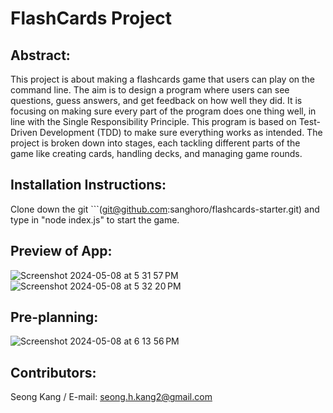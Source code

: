 # FlashCards Project

## Abstract:
This project is about making a flashcards game that users can play on the command line. The aim is to design a program where users can see questions, guess answers, and get feedback on how well they did. It is focusing on making sure every part of the program does one thing well, in line with the Single Responsibility Principle. This program is based on Test-Driven Development (TDD) to make sure everything works as intended. The project is broken down into stages, each tackling different parts of the game like creating cards, handling decks, and managing game rounds. 

## Installation Instructions:
Clone down the git ```(git@github.com:sanghoro/flashcards-starter.git) and type in "node index.js" to start the game.

## Preview of App:
![Screenshot 2024-05-08 at 5 31 57 PM](https://github.com/sanghoro/Flash-Cards/assets/159068651/99100aa5-ade8-4bda-92fc-46739ab94de8)
![Screenshot 2024-05-08 at 5 32 20 PM](https://github.com/sanghoro/Flash-Cards/assets/159068651/e84382b9-de01-482b-8fce-94b727f4b04a)

## Pre-planning:
![Screenshot 2024-05-08 at 6 13 56 PM](https://github.com/sanghoro/Flash-Cards/assets/159068651/af2a08f9-80e4-4929-800e-3c66dfe755b7)

## Contributors:
Seong Kang / E-mail: seong.h.kang2@gmail.com
